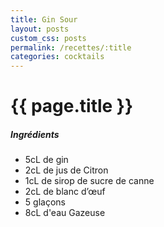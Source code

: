 ```yaml
---
title: Gin Sour
layout: posts
custom_css: posts
permalink: /recettes/:title
categories: cocktails
---
```


# {{ page.title }}

##### Ingrédients

- 5cL de gin
- 2cL de jus de Citron
- 1cL de sirop de sucre de canne
- 2cL de blanc d’œuf
- 5 glaçons
- 8cL d'eau Gazeuse